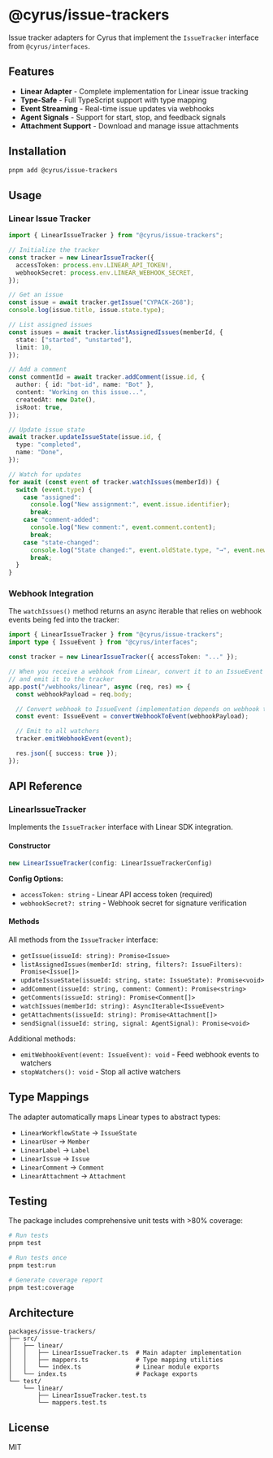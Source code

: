 # @cyrus/issue-trackers

Issue tracker adapters for Cyrus that implement the `IssueTracker` interface from `@cyrus/interfaces`.

## Features

- **Linear Adapter** - Complete implementation for Linear issue tracking
- **Type-Safe** - Full TypeScript support with type mapping
- **Event Streaming** - Real-time issue updates via webhooks
- **Agent Signals** - Support for start, stop, and feedback signals
- **Attachment Support** - Download and manage issue attachments

## Installation

```bash
pnpm add @cyrus/issue-trackers
```

## Usage

### Linear Issue Tracker

```typescript
import { LinearIssueTracker } from "@cyrus/issue-trackers";

// Initialize the tracker
const tracker = new LinearIssueTracker({
  accessToken: process.env.LINEAR_API_TOKEN!,
  webhookSecret: process.env.LINEAR_WEBHOOK_SECRET,
});

// Get an issue
const issue = await tracker.getIssue("CYPACK-268");
console.log(issue.title, issue.state.type);

// List assigned issues
const issues = await tracker.listAssignedIssues(memberId, {
  state: ["started", "unstarted"],
  limit: 10,
});

// Add a comment
const commentId = await tracker.addComment(issue.id, {
  author: { id: "bot-id", name: "Bot" },
  content: "Working on this issue...",
  createdAt: new Date(),
  isRoot: true,
});

// Update issue state
await tracker.updateIssueState(issue.id, {
  type: "completed",
  name: "Done",
});

// Watch for updates
for await (const event of tracker.watchIssues(memberId)) {
  switch (event.type) {
    case "assigned":
      console.log("New assignment:", event.issue.identifier);
      break;
    case "comment-added":
      console.log("New comment:", event.comment.content);
      break;
    case "state-changed":
      console.log("State changed:", event.oldState.type, "→", event.newState.type);
      break;
  }
}
```

### Webhook Integration

The `watchIssues()` method returns an async iterable that relies on webhook events being fed into the tracker:

```typescript
import { LinearIssueTracker } from "@cyrus/issue-trackers";
import type { IssueEvent } from "@cyrus/interfaces";

const tracker = new LinearIssueTracker({ accessToken: "..." });

// When you receive a webhook from Linear, convert it to an IssueEvent
// and emit it to the tracker
app.post("/webhooks/linear", async (req, res) => {
  const webhookPayload = req.body;

  // Convert webhook to IssueEvent (implementation depends on webhook type)
  const event: IssueEvent = convertWebhookToEvent(webhookPayload);

  // Emit to all watchers
  tracker.emitWebhookEvent(event);

  res.json({ success: true });
});
```

## API Reference

### LinearIssueTracker

Implements the `IssueTracker` interface with Linear SDK integration.

#### Constructor

```typescript
new LinearIssueTracker(config: LinearIssueTrackerConfig)
```

**Config Options:**
- `accessToken: string` - Linear API access token (required)
- `webhookSecret?: string` - Webhook secret for signature verification

#### Methods

All methods from the `IssueTracker` interface:

- `getIssue(issueId: string): Promise<Issue>`
- `listAssignedIssues(memberId: string, filters?: IssueFilters): Promise<Issue[]>`
- `updateIssueState(issueId: string, state: IssueState): Promise<void>`
- `addComment(issueId: string, comment: Comment): Promise<string>`
- `getComments(issueId: string): Promise<Comment[]>`
- `watchIssues(memberId: string): AsyncIterable<IssueEvent>`
- `getAttachments(issueId: string): Promise<Attachment[]>`
- `sendSignal(issueId: string, signal: AgentSignal): Promise<void>`

Additional methods:

- `emitWebhookEvent(event: IssueEvent): void` - Feed webhook events to watchers
- `stopWatchers(): void` - Stop all active watchers

## Type Mappings

The adapter automatically maps Linear types to abstract types:

- `LinearWorkflowState` → `IssueState`
- `LinearUser` → `Member`
- `LinearLabel` → `Label`
- `LinearIssue` → `Issue`
- `LinearComment` → `Comment`
- `LinearAttachment` → `Attachment`

## Testing

The package includes comprehensive unit tests with >80% coverage:

```bash
# Run tests
pnpm test

# Run tests once
pnpm test:run

# Generate coverage report
pnpm test:coverage
```

## Architecture

```
packages/issue-trackers/
├── src/
│   ├── linear/
│   │   ├── LinearIssueTracker.ts  # Main adapter implementation
│   │   ├── mappers.ts             # Type mapping utilities
│   │   └── index.ts               # Linear module exports
│   └── index.ts                   # Package exports
└── test/
    └── linear/
        ├── LinearIssueTracker.test.ts
        └── mappers.test.ts
```

## License

MIT
